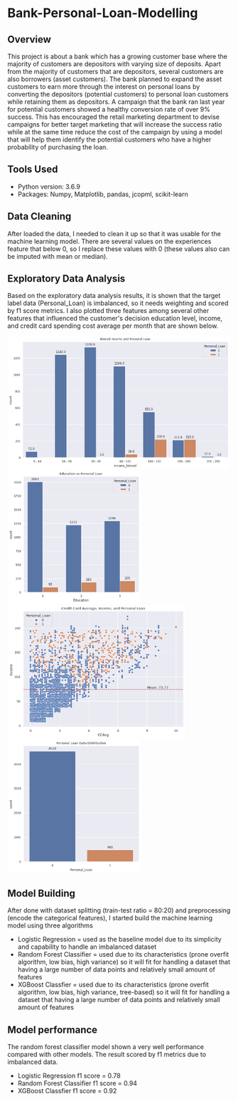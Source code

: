 # Bank-Personal-Loan-Modelling

## Overview
This project is about a bank which has a growing customer base where the majority of customers are depositors with varying size of deposits. Apart from the majority of customers that are depositors, several customers are also borrowers (asset customers). The bank planned to expand the asset customers to earn more through the interest on personal loans 
by converting the depositors (potential customers) to personal loan customers while retaining them as depositors. A campaign that the bank ran last year for potential customers showed a healthy conversion rate of over 9% success. This has encouraged the retail marketing department to devise campaigns for better target marketing that will increase the 
success ratio while at the same time reduce the cost of the campaign by using a model that will help them identify the potential customers who have a higher probability of purchasing the loan.

## Tools Used
- Python version: 3.6.9
- Packages: Numpy, Matplotlib, pandas, jcopml, scikit-learn

## Data Cleaning
After loaded the data, I needed to clean it up so that it was usable for the machine learning model. There are several values on the experiences feature that below 0, so I replace these values with 0 (these values also can be imputed with mean or median). 

## Exploratory Data Analysis
Based on the exploratory data analysis results, it is shown that the target label data (Personal_Loan) is imbalanced, so it needs weighting and scored by f1 score metrics. I also plotted three features among several other features that influenced the customer's decision education level, income, and credit card spending cost average per month that are shown below. 

<img src="https://github.com/azizamir/bank-personal-modeling/blob/main/results/binned%20income_loan.png" width="500" height="300" /> <img src="https://github.com/azizamir/bank-personal-modeling/blob/main/results/education_loan.png" width="300" height="300" /> 
<img src="https://github.com/azizamir/bank-personal-modeling/blob/main/results/ccavg-income_loan.png" width="400" height="300" /> <img src="https://github.com/azizamir/bank-personal-modeling/blob/main/results/target.png" width="300" height="300" /> 

## Model Building
After done with dataset splitting (train-test ratio = 80:20) and preprocessing (encode the categorical features), I started build the machine learning model using three algorithms
- Logistic Regression = used as the baseline model due to its simplicity and capability to handle an imbalanced dataset
- Random Forest Classifier = used due to its characteristics (prone overfit algorithm, low bias, high variance) so it will fit for handling a dataset that having a large number of data points and relatively small amount of features
- XGBoost Classfier = used due to its characteristics (prone overfit algorithm, low bias, high variance, tree-based) so it will fit for handling a dataset that having a large number of data points and relatively small amount of features

## Model performance 
The random forest classifier model shown a very well performance compared with other models. The result scored by f1 metrics due to imbalanced data.
- Logistic Regression f1 score = 0.78
- Random Forest Classifier f1 score = 0.94
- XGBoost Classfier f1 score = 0.92
